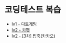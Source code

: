 # 코딩테스트 복습
- [lv1 - 다트게임](https://school.programmers.co.kr/learn/courses/30/lessons/17682)
- [lv2 - 카펫](https://school.programmers.co.kr/learn/courses/30/lessons/42842)
- [lv2 - [3차] 압축(카카오)](https://school.programmers.co.kr/learn/courses/30/lessons/17684)
